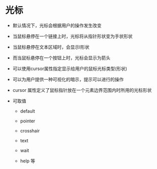 # 光标
 
 - 默认情况下，光标会根据用户的操作发生改变

  - 当鼠标悬停在一个链接上时，光标将从指针形状变为手状形状

  - 当鼠标悬停在文本区域时，会显示I形状

  - 而当鼠标悬停在一个按钮上时，光标会显示为箭头

 - 可以使用cursor属性指定显示给用户的鼠标光标类型(形状)

 - 可以为用户提供一种可视化的暗示，提示可以进行的操作

 - cursor 属性定义了鼠标指针放在一个元素边界范围内时所用的光标形状

 - 可取值

   - default

   - pointer

   - crosshair

   - text

   - wait

   - help 等

